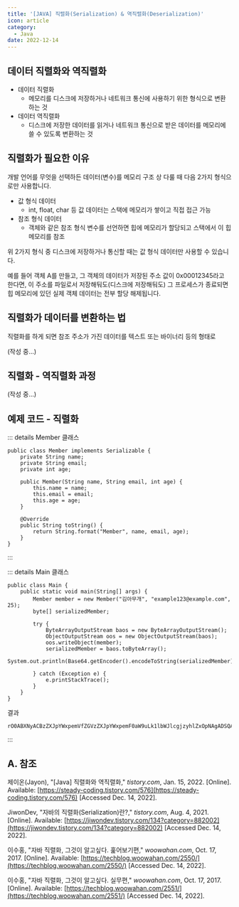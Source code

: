 ```yaml
---
title: '[JAVA] 직렬화(Serialization) & 역직렬화(Deserialization)'
icon: article
category:
  - Java
date: 2022-12-14
---
```


## 데이터 직렬화와 역직렬화
- 데이터 직렬화
    - 메모리를 디스크에 저장하거나 네트워크 통신에 사용하기 위한 형식으로 변환하는 것
- 데이터 역직렬화
    - 디스크에 저장한 데이터를 읽거나 네트워크 통신으로 받은 데이터를 메모리에 쓸 수 있도록 변환하는 것

## 직렬화가 필요한 이유
개발 언어를 무엇을 선택하든 데이터(변수)를 메모리 구조 상 다룰 때 다음 2가지 형식으로만 사용합니다.

- 값 형식 데이터
    - int, float, char 등 값 데이터는 스택에 메모리가 쌓이고 직접 접근 가능
- 참조 형식 데이터
    - 객체와 같은 참조 형식 변수를 선언하면 힙에 메모리가 할당되고 스택에서 이 힙 메모리를 참조

위 2가지 형식 중 디스크에 저장하거나 통신할 때는 값 형식 데이터만 사용할 수 있습니다.

예를 들어 객체 A를 만들고, 그 객체의 데이터가 저장된 주소 값이 0x00012345라고 한다면, 이 주소를 파일로서 저장해둬도(디스크에 저장해둬도) 그 프로세스가 종료되면 힙 메모리에 있던 실제 객체 데이터는 전부 할당 해제됩니다.

## 직렬화가 데이터를 변환하는 법
직렬화를 하게 되면 참조 주소가 가진 데이터를 텍스트 또는 바이너리 등의 형태로

(작성 중...)

## 직렬화 - 역직렬화 과정
(작성 중...)

## 예제 코드 - 직렬화
::: details Member 클래스
```java:no-line-numbers
public class Member implements Serializable {
    private String name;
    private String email;
    private int age;

    public Member(String name, String email, int age) {
        this.name = name;
        this.email = email;
        this.age = age;
    }

    @Override
    public String toString() {
        return String.format("Member", name, email, age);
    }
}
```
:::

::: details Main 클래스
```java:no-line-numbers
public class Main {
    public static void main(String[] args) {
        Member member = new Member("김아무개", "example123@example.com", 25);
        byte[] serializedMember;

        try {
            ByteArrayOutputStream baos = new ByteArrayOutputStream();
            ObjectOutputStream oos = new ObjectOutputStream(baos);
            oos.writeObject(member);
            serializedMember = baos.toByteArray();
            System.out.println(Base64.getEncoder().encodeToString(serializedMember));

        } catch (Exception e) {
            e.printStackTrace();
        }
    }
}
```

결과
```:no-line-numbers
rO0ABXNyACBzZXJpYWxpemVfZGVzZXJpYWxpemF0aW9uLk1lbWJlcgjzyhlZxOpNAgADSQADYWdlTAAFZW1haWx0ABJMamF2YS9sYW5nL1N0cmluZztMAARuYW1lcQB+AAF4cAAAABl0ABZleGFtcGxlMTIzQGV4YW1wbGUuY29tdAAM6rmA7JWE66y06rCc
```
:::

## A. 참조
제이온(Jayon), "[Java] 직렬화와 역직렬화," *tistory.com*, Jan. 15, 2022. [Online]. Available: [https://steady-coding.tistory.com/576](https://steady-coding.tistory.com/576) [Accessed Dec. 14, 2022].

JiwonDev, "자바의 직렬화(Serialization)란?," *tistory.com*, Aug. 4, 2021. [Online]. Available: [https://jiwondev.tistory.com/134?category=882002](https://jiwondev.tistory.com/134?category=882002) [Accessed Dec. 14, 2022].

이수홍, "자바 직렬화, 그것이 알고싶다. 훑어보기편," *woowahan.com*, Oct. 17, 2017. [Online]. Available: [https://techblog.woowahan.com/2550/](https://techblog.woowahan.com/2550/) [Accessed Dec. 14, 2022].

이수홍, "자바 직렬화, 그것이 알고싶다. 실무편," *woowahan.com*, Oct. 17, 2017. [Online]. Available: [https://techblog.woowahan.com/2551/](https://techblog.woowahan.com/2551/) [Accessed Dec. 14, 2022].

<script setup lang="ts">
import DetailsOpen from "@DetailsOpen";
</script>

<DetailsOpen/>
